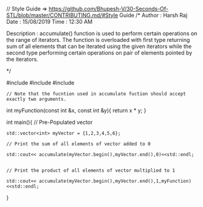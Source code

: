 // Style Guide => https://github.com/Bhupesh-V/30-Seconds-Of-STL/blob/master/CONTRIBUTING.md/#Style Guide
/*
 Author : Harsh Raj
 Date : 15/08/2019
 Time : 12:30 AM

 Description : accumulate() function is used to perform certain operations on the range of iterators. The function is overloaded
 with first type returning sum of all elements that can be iterated using the given iterators while the second type performing certain operations on pair of elements pointed by the iterators.

 */

#include <iostream>
#include <numeric>
#include <vector>

    // Note that the fucntion used in accumulate fuction should accept exactly two arguments.
int myFunction(const int &x, const int &y){
    return x * y;
}

int main(){
    // Pre-Populated vector 

    std::vector<int> myVector = {1,2,3,4,5,6};

    // Print the sum of all elements of vector added to 0

    std::cout<< accumulate(myVector.begin(),myVector.end(),0)<<std::endl;


    // Print the product of all elements of vector multiplied to 1
    
    std::cout<< accumulate(myVector.begin(),myVector.end(),1,myFunction)<<std::endl;

}